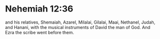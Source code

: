 # Nehemiah 12:36

and his relatives, Shemaiah, Azarel, Milalai, Gilalai, Maai, Nethanel, Judah, and Hanani, with the musical instruments of David the man of God. And Ezra the scribe went before them.
